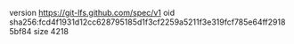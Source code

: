version https://git-lfs.github.com/spec/v1
oid sha256:fcd4f1931d12cc628795185d1f3cf2259a5211f3e319fcf785e64ff29185bf84
size 4218
